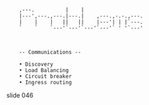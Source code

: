         
        ,---.          |    |
        |---',---.,---.|---.|    ,---.,-.-.,---.
        |    |    |   ||   ||    |---'| | |`---.
        `    `    `---'`---'`---'`---'` ' '`---'



        -- Communications --

        • Discovery
        • Load Balancing
        • Circuit breaker
        • Ingress routing

















































































slide 046
